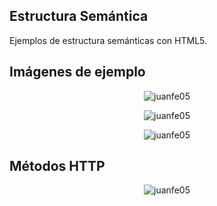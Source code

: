 ## Estructura Semántica

Ejemplos de estructura semánticas con HTML5.

## Imágenes de ejemplo

<div align="center">
  <img align="center" src="https://user-images.githubusercontent.com/40324908/213604860-445f7c1c-f6e5-472b-a5fe-520556131ba0.jpg" alt="juanfe05" /></p>
</div>

<div align="center">
  <img align="center" src="https://user-images.githubusercontent.com/40324908/213605421-49de2744-7e02-4344-b937-4e7ad80b70aa.png" alt="juanfe05" /></p>
</div>

<div align="center">
  <img align="center" src="https://user-images.githubusercontent.com/40324908/213605584-f122f489-715a-4463-8886-df0838cbfc46.jpg" alt="juanfe05" /></p>
</div>

## Métodos HTTP

<div align="center">
  <img align="center" src="https://user-images.githubusercontent.com/40324908/213605646-e5caa782-9f78-4c61-b9de-ccefaddeb5b9.png" alt="juanfe05" /></p>
</div>
